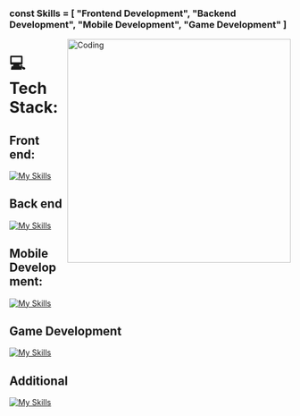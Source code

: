 ### const Skills = [ "Frontend Development", "Backend Development", "Mobile Development", "Game Development" ]


<img src="https://cdn.dribbble.com/users/1162077/screenshots/3848914/programmer.gif" align="right" alt="Coding" width="400" />

# 💻 Tech Stack:

## Front end:
[![My Skills](https://skillicons.dev/icons?i=html,css,sass,javascript,react,bootstrap&theme=dark)](https://skillicons.dev) <br/>
## Back end
[![My Skills](https://skillicons.dev/icons?i=cs,dotnet)](https://skillicons.dev) <br/>
## Mobile Development:
[![My Skills](https://skillicons.dev/icons?i=react&theme=dark)](https://skillicons.dev) <br/>

## Game Development
[![My Skills](https://skillicons.dev/icons?i=unity&theme=dark)](https://skillicons.dev) <br/>

## Additional
[![My Skills](https://skillicons.dev/icons?i=git,blender,cloudflare,figma,mongodb,firebase,netlify&theme=dark)](https://skillicons.dev)
